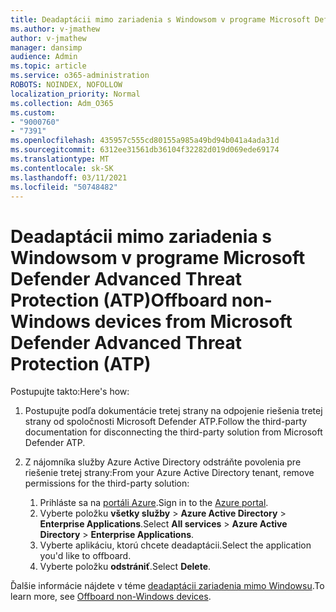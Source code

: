 ```yaml
---
title: Deadaptácii mimo zariadenia s Windowsom v programe Microsoft Defender Advanced Threat Protection (ATP)
ms.author: v-jmathew
author: v-jmathew
manager: dansimp
audience: Admin
ms.topic: article
ms.service: o365-administration
ROBOTS: NOINDEX, NOFOLLOW
localization_priority: Normal
ms.collection: Adm_O365
ms.custom:
- "9000760"
- "7391"
ms.openlocfilehash: 435957c555cd80155a985a49bd94b041a4ada31d
ms.sourcegitcommit: 6312ee31561db36104f32282d019d069ede69174
ms.translationtype: MT
ms.contentlocale: sk-SK
ms.lasthandoff: 03/11/2021
ms.locfileid: "50748482"
---
```

# <a name="offboard-non-windows-devices-from-microsoft-defender-advanced-threat-protection-atp"></a><span data-ttu-id="bddbd-102">Deadaptácii mimo zariadenia s Windowsom v programe Microsoft Defender Advanced Threat Protection (ATP)</span><span class="sxs-lookup"><span data-stu-id="bddbd-102">Offboard non-Windows devices from Microsoft Defender Advanced Threat Protection (ATP)</span></span>

<span data-ttu-id="bddbd-103">Postupujte takto:</span><span class="sxs-lookup"><span data-stu-id="bddbd-103">Here's how:</span></span>

1. <span data-ttu-id="bddbd-104">Postupujte podľa dokumentácie tretej strany na odpojenie riešenia tretej strany od spoločnosti Microsoft Defender ATP.</span><span class="sxs-lookup"><span data-stu-id="bddbd-104">Follow the third-party documentation for disconnecting the third-party solution from Microsoft Defender ATP.</span></span>
2. <span data-ttu-id="bddbd-105">Z nájomníka služby Azure Active Directory odstráňte povolenia pre riešenie tretej strany:</span><span class="sxs-lookup"><span data-stu-id="bddbd-105">From your Azure Active Directory tenant, remove permissions for the third-party solution:</span></span>

    1. <span data-ttu-id="bddbd-106">Prihláste sa na [portáli Azure](https://go.microsoft.com/fwlink/?linkid=2125612).</span><span class="sxs-lookup"><span data-stu-id="bddbd-106">Sign in to the [Azure portal](https://go.microsoft.com/fwlink/?linkid=2125612).</span></span>
    1. <span data-ttu-id="bddbd-107">Vyberte položku **všetky služby**  >  **Azure Active Directory**  >  **Enterprise Applications**.</span><span class="sxs-lookup"><span data-stu-id="bddbd-107">Select **All services** > **Azure Active Directory** > **Enterprise Applications**.</span></span>
    1. <span data-ttu-id="bddbd-108">Vyberte aplikáciu, ktorú chcete deadaptácii.</span><span class="sxs-lookup"><span data-stu-id="bddbd-108">Select the application you'd like to offboard.</span></span>
    1. <span data-ttu-id="bddbd-109">Vyberte položku **odstrániť**.</span><span class="sxs-lookup"><span data-stu-id="bddbd-109">Select **Delete**.</span></span>

<span data-ttu-id="bddbd-110">Ďalšie informácie nájdete v téme [deadaptácii zariadenia mimo Windowsu](https://go.microsoft.com/fwlink/?linkid=2143630).</span><span class="sxs-lookup"><span data-stu-id="bddbd-110">To learn more, see [Offboard non-Windows devices](https://go.microsoft.com/fwlink/?linkid=2143630).</span></span>
